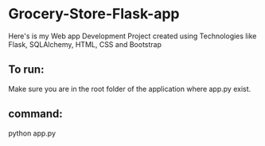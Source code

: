 # Grocery-Store-Flask-app
Here's is my Web app Development Project created using Technologies like Flask, SQLAlchemy, HTML, CSS and Bootstrap

## To run:
Make sure you are in the root folder of the application where app.py exist.


## command:
python app.py
